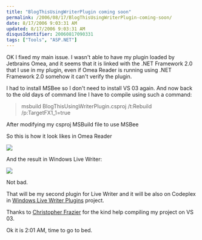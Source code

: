 ```yaml
---
title: "BlogThisUsingWriterPlugin coming soon"
permalink: /2006/08/17/BlogThisUsingWriterPlugin-coming-soon/
date: 8/17/2006 9:03:31 AM
updated: 8/17/2006 9:03:31 AM
disqusIdentifier: 20060817090331
tags: ["Tools", "ASP.NET"]
---
```

OK I fixed my main issue. I wasn't able to have my plugin loaded by Jetbrains Omea, and it seems that it is linked with the .NET Framework 2.0 that I use in my plugin, even if Omea Reader is running using .NET Framework 2.0 somehow it can't verify the plugin.

I had to install MSBee so I don't need to install VS 03 again. And now back to the old days of command line I have to compile using such a command:
<!-- more -->

> msbuild BlogThisUsingWriterPlugin.csproj /t:Rebuild /p:TargetFX1_1=true

After modifying my csproj MSBuild file to use MSBee

So this is how it look likes in Omea Reader

![](/images/2006/BlogThisUsingWriterPlugin-coming-soon-1.png) 

And the result in Windows Live Writer:

![](/images/2006/BlogThisUsingWriterPlugin-coming-soon-2.png)

Not bad.

That will be my second plugin for Live Writer and it will be also on Codeplex in [Windows Live Writer Plugins](http://www.codeplex.com/Wiki/View.aspx?ProjectName=WLWPlugins) project.

Thanks to [Christopher Frazier](http://www.chrisfrazier.net/blog/default.aspx) for the kind help compiling my project on VS 03.

Ok it is 2:01 AM, time to go to bed.
